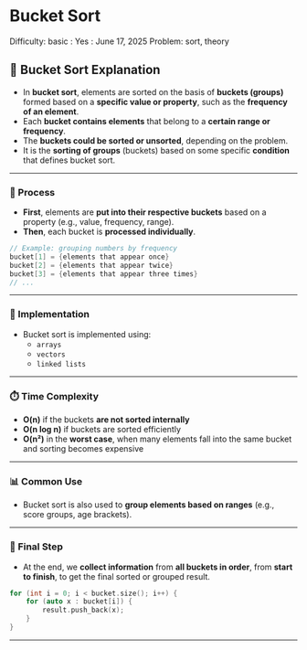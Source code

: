 # Bucket Sort

Difficulty: basic
 : Yes
: June 17, 2025
Problem: sort, theory

## 🔹 Bucket Sort Explanation

- In **bucket sort**, elements are sorted on the basis of **buckets (groups)** formed based on a **specific value or property**, such as the **frequency of an element**.
- Each **bucket contains elements** that belong to a **certain range or frequency**.
- The **buckets could be sorted or unsorted**, depending on the problem.
- It is the **sorting of groups** (buckets) based on some specific **condition** that defines bucket sort.

---

### 🔄 Process

- **First**, elements are **put into their respective buckets** based on a property (e.g., value, frequency, range).
- **Then**, each bucket is **processed individually**.

```cpp
// Example: grouping numbers by frequency
bucket[1] = {elements that appear once}
bucket[2] = {elements that appear twice}
bucket[3] = {elements that appear three times}
// ...

```

---

### 🧱 Implementation

- Bucket sort is implemented using:
    - `arrays`
    - `vectors`
    - `linked lists`

---

### ⏱️ Time Complexity

- **O(n)** if the buckets **are not sorted internally**
- **O(n log n)** if buckets are sorted efficiently
- **O(n²)** in the **worst case**, when many elements fall into the same bucket and sorting becomes expensive

---

### 📊 Common Use

- Bucket sort is also used to **group elements based on ranges** (e.g., score groups, age brackets).

---

### 🧺 Final Step

- At the end, we **collect information** from **all buckets in order**, from **start to finish**, to get the final sorted or grouped result.

```cpp
for (int i = 0; i < bucket.size(); i++) {
    for (auto x : bucket[i]) {
        result.push_back(x);
    }
}

```

---
